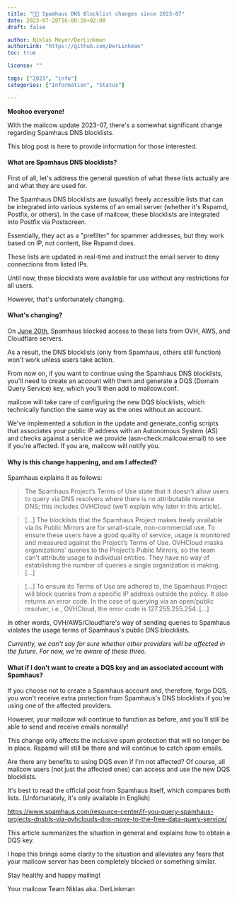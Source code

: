 ```yaml
---
title: "🛑📜 Spamhaus DNS Blocklist changes since 2023-07"
date: 2023-07-28T16:00:10+02:00
draft: false

author: Niklas Meyer/DerLinkman
authorLink: "https://github.com/DerLinkman"
toc: true

license: ""

tags: ["2023", "info"]
categories: ["Information", "Status"]

---
```


**Moohoo everyone!**

With the mailcow update 2023-07, there's a somewhat significant change regarding Spamhaus DNS blocklists.

This blog post is here to provide information for those interested.

<!--more-->

#### What are Spamhaus DNS blocklists?
First of all, let's address the general question of what these lists actually are and what they are used for.

The Spamhaus DNS blocklists are (usually) freely accessible lists that can be integrated into various systems of an email server (whether it's Rspamd, Postfix, or others). In the case of mailcow, these blocklists are integrated into Postfix via Postscreen.

Essentially, they act as a "prefilter" for spammer addresses, but they work based on IP, not content, like Rspamd does.

These lists are updated in real-time and instruct the email server to deny connections from listed IPs.

Until now, these blocklists were available for use without any restrictions for all users.

However, that's unfortunately changing.

#### What's changing?
On [June 20th](https://twitter.com/spamhaus/status/1671141604705333248), Spamhaus blocked access to these lists from OVH, AWS, and Cloudflare servers.

As a result, the DNS blocklists (only from Spamhaus, others still function) won't work unless users take action.

From now on, if you want to continue using the Spamhaus DNS blocklists, you'll need to create an account with them and generate a DQS (Domain Query Service) key, which you'll then add to mailcow.conf.

mailcow will take care of configuring the new DQS blocklists, which technically function the same way as the ones without an account.

We've implemented a solution in the update and generate_config scripts that associates your public IP address with an Autonomous System (AS) and checks against a service we provide (asn-check.mailcow.email) to see if you're affected. If you are, mailcow will notify you.

#### Why is this change happening, and am I affected?
Spamhaus explains it as follows:

> The Spamhaus Project’s Terms of Use state that it doesn’t allow users to query via DNS resolvers where there is no attributable reverse DNS; this includes OVHCloud (we’ll explain why later in this article).

> [...] The blocklists that the Spamhaus Project makes freely available via its Public Mirrors are for small-scale, non-commercial use. To ensure these users have a good quality of service, usage is monitored and measured against the Project’s Terms of Use. OVHCloud masks organizations’ queries to the Project’s Public Mirrors, so the team can’t attribute usage to individual entities. They have no way of establishing the number of queries a single organization is making. [...]

> [...] To ensure its Terms of Use are adhered to, the Spamhaus Project will block queries from a specific IP address outside the policy. It also returns an error code. In the case of querying via an open/public resolver, i.e., OVHCloud, the error code is 127.255.255.254. [...]

In other words, OVH/AWS/Cloudflare's way of sending queries to Spamhaus violates the usage terms of Spamhaus's public DNS blocklists.

*Currently, we can't say for sure whether other providers will be affected in the future. For now, we're aware of these three.*

#### What if I don't want to create a DQS key and an associated account with Spamhaus?
If you choose not to create a Spamhaus account and, therefore, forgo DQS, you won't receive extra protection from Spamhaus's DNS blocklists if you're using one of the affected providers.

However, your mailcow will continue to function as before, and you'll still be able to send and receive emails normally!

This change only affects the inclusive spam protection that will no longer be in place. Rspamd will still be there and will continue to catch spam emails.

Are there any benefits to using DQS even if I'm not affected?
Of course, all mailcow users (not just the affected ones) can access and use the new DQS blocklists.

It's best to read the official post from Spamhaus itself, which compares both lists. (Unfortunately, it's only available in English)

https://www.spamhaus.com/resource-center/if-you-query-spamhaus-projects-dnsbls-via-ovhclouds-dns-move-to-the-free-data-query-service/

This article summarizes the situation in general and explains how to obtain a DQS key.

I hope this brings some clarity to the situation and alleviates any fears that your mailcow server has been completely blocked or something similar.

Stay healthy and happy mailing!

Your mailcow Team
Niklas aka. DerLinkman